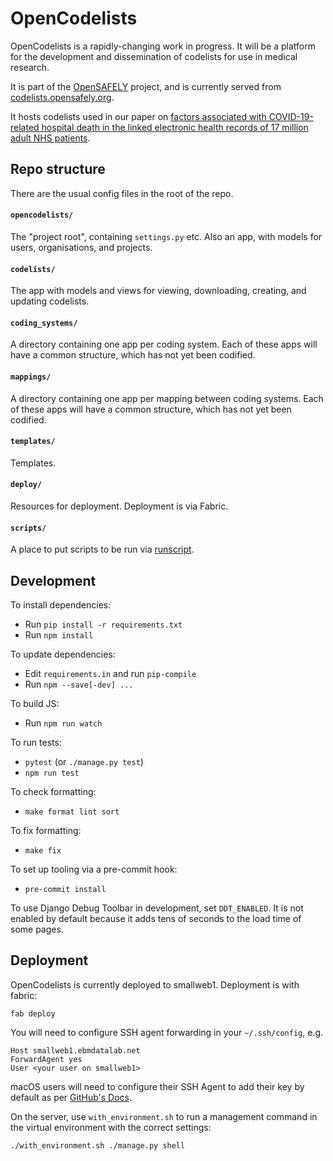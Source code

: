 # OpenCodelists

OpenCodelists is a rapidly-changing work in progress.  It will be a platform for the development and dissemination of codelists for use in medical research.

It is part of the [OpenSAFELY](https://opensafely.org) project, and is currently served from [codelists.opensafely.org](https://codelists.opensafely.org).

It hosts codelists used in our paper on [factors associated with COVID-19-related hospital death in the linked electronic health records of 17 million adult NHS patients](https://opensafely.org/outputs/2020/05/covid-risk-factors/).


## Repo structure

There are the usual config files in the root of the repo.

#### `opencodelists/`

The "project root", containing `settings.py` etc.  Also an app, with models for users, organisations, and projects.

#### `codelists/`

The app with models and views for viewing, downloading, creating, and updating codelists.

#### `coding_systems/`

A directory containing one app per coding system.  Each of these apps will have a common structure, which has not yet been codified.

#### `mappings/`

A directory containing one app per mapping between coding systems.  Each of these apps will have a common structure, which has not yet been codified.

#### `templates/`

Templates.

#### `deploy/`

Resources for deployment.  Deployment is via Fabric.

#### `scripts/`

A place to put scripts to be run via [runscript](https://django-extensions.readthedocs.io/en/latest/runscript.html).


## Development

To install dependencies:

* Run `pip install -r requirements.txt`
* Run `npm install`

To update dependencies:

* Edit `requirements.in` and run `pip-compile`
* Run `npm --save[-dev] ...`

To build JS:

* Run `npm run watch`

To run tests:

* `pytest` (or `./manage.py test`)
* `npm run test`

To check formatting:

* `make format lint sort`

To fix formatting:

* `make fix`

To set up tooling via a pre-commit hook:

* `pre-commit install`

To use Django Debug Toolbar in development, set `DDT_ENABLED`.
It is not enabled by default because it adds tens of seconds to the load time of some pages.

## Deployment

OpenCodelists is currently deployed to smallweb1.  Deployment is with fabric:

```
fab deploy
```

You will need to configure SSH agent forwarding in your `~/.ssh/config`, e.g.

    Host smallweb1.ebmdatalab.net
    ForwardAgent yes
    User <your user on smallweb1>


macOS users will need to configure their SSH Agent to add their key by default as per [GitHub's Docs](https://docs.github.com/en/github/authenticating-to-github/generating-a-new-ssh-key-and-adding-it-to-the-ssh-agent#adding-your-ssh-key-to-the-ssh-agent).

On the server, use `with_environment.sh` to run a management command in the virtual environment with the correct settings:

```
./with_environment.sh ./manage.py shell
```
